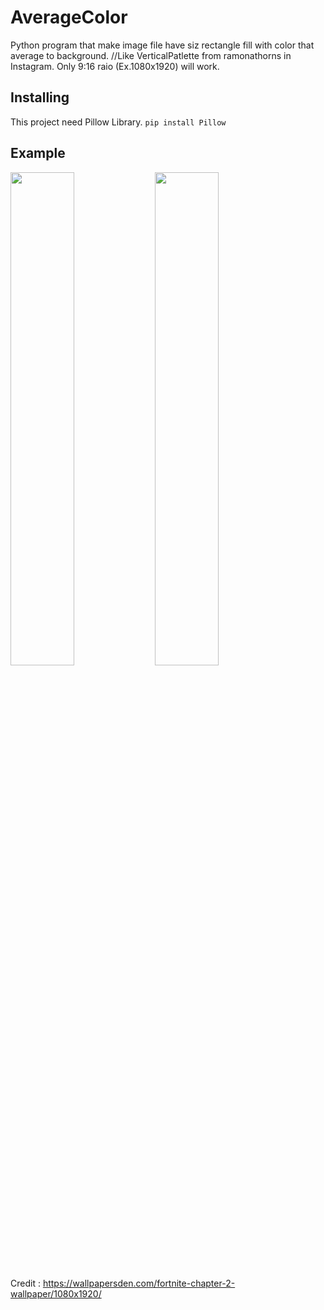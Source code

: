 # AverageColor
Python program that make image file have siz rectangle fill with color that average to background. //Like VerticalPatlette from ramonathorns in Instagram. Only 9:16 raio (Ex.1080x1920) will work.

## Installing
This project need Pillow Library.
``` pip install Pillow ```

## Example

<img src="https://user-images.githubusercontent.com/40863067/67502854-cc133a80-f6b0-11e9-86fd-cb1bd10041d5.jpg" width="45%"></img> <img src="https://user-images.githubusercontent.com/40863067/67502887-d6cdcf80-f6b0-11e9-819c-399bc6ec82cd.jpg" width="45%"></img> 

Credit : https://wallpapersden.com/fortnite-chapter-2-wallpaper/1080x1920/
